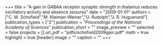 +++
title = "A gain in GABAA receptor synaptic strength in thalamus reduces oscillatory activity and absence seizures"
date = "2009-01-01"
authors = ["C. M. Schofield","M. Kleiman-Weiner","U. Rudolph","J. R. Huguenard"]
publication_types = ["2"]
publication = "_Proceedings of the National Academy of Sciences_"
publication_short = ""
image_preview = ""
selected = false
projects = []
url_pdf = "pdfs/schofield2009gain.pdf"
math = true
highlight = true
[header]
image = ""
caption = ""
+++

